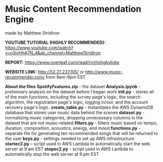 # Music Content Recommendation Engine
made by Matthew Stridiron 

**YOUTUBE TUTORIAL (HIGHLY RECOMMENDED):** https://www.youtube.com/watch?v=n3jxHhA7N_4&ab_channel=MatthewStridiron

**REPORT:** https://www.overleaf.com/read/nrzhnhgbybdw

**WEBSITE LINK:** http://52.21.237.105/ or http://www.music-recommender.com/ from 9am-9pm EST

**About the files**
**SpotifyFeatures.zip** - the dataset
**Analysis.ipynb** - preliminary analysis on the dataset before I began work
**__init__.py** - stores all of the main functions, including the survey page's logic, the search algorithm, the registration page's logic, logging in/out, and the account recovery page's logic.
**create_table.py** - instantiates the AWS DynamoDB database that stores user music data behind the scenes
**dataset.py** - normalizing music categories, dropping unnecessary columns in the dataset that are not music-related
**filters.py** - filters music based on tempo, duration, composition, acoustics, energy, and mood
**functions.py** - separate file for generating ten recommended songs that will be returned to the user
**keys.py** - settings needed to set up AWS infrastructure
**startec2.py** - script used in AWS Lambda to automatically start the web server at 9 am EST
**stopec2.py** - script used in AWS Lambda to automatically stop the web server at 9 pm EST
